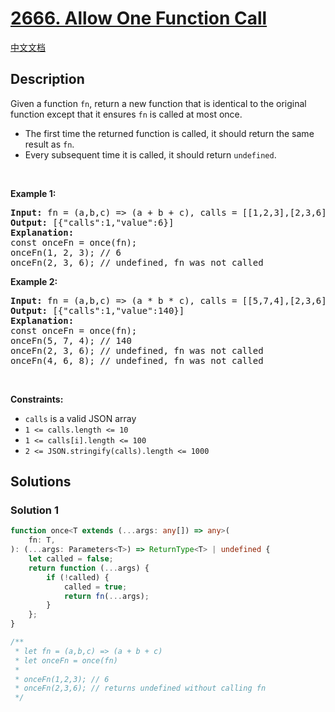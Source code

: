 # [2666. Allow One Function Call](https://leetcode.com/problems/allow-one-function-call)

[中文文档](/solution/2600-2699/2666.Allow%20One%20Function%20Call/README.md)

<!-- tags: -->

<!-- difficulty:Easy -->

## Description

<p>Given a function <code>fn</code>, return a new function that is identical to the original function except that it ensures&nbsp;<code>fn</code>&nbsp;is&nbsp;called at most once.</p>

<ul>
	<li>The first time the returned function is called, it should return the same result as&nbsp;<code>fn</code>.</li>
	<li>Every subsequent time it is called, it should return&nbsp;<code>undefined</code>.</li>
</ul>

<p>&nbsp;</p>
<p><strong class="example">Example 1:</strong></p>

<pre>
<strong>Input:</strong> fn = (a,b,c) =&gt; (a + b + c), calls = [[1,2,3],[2,3,6]]
<strong>Output:</strong> [{&quot;calls&quot;:1,&quot;value&quot;:6}]
<strong>Explanation:</strong>
const onceFn = once(fn);
onceFn(1, 2, 3); // 6
onceFn(2, 3, 6); // undefined, fn was not called
</pre>

<p><strong class="example">Example 2:</strong></p>

<pre>
<strong>Input:</strong> fn = (a,b,c) =&gt; (a * b * c), calls = [[5,7,4],[2,3,6],[4,6,8]]
<strong>Output:</strong> [{&quot;calls&quot;:1,&quot;value&quot;:140}]
<strong>Explanation:</strong>
const onceFn = once(fn);
onceFn(5, 7, 4); // 140
onceFn(2, 3, 6); // undefined, fn was not called
onceFn(4, 6, 8); // undefined, fn was not called
</pre>

<p>&nbsp;</p>
<p><strong>Constraints:</strong></p>

<ul>
	<li><code>calls</code> is a valid JSON array</li>
	<li><code>1 &lt;= calls.length &lt;= 10</code></li>
	<li><code>1 &lt;= calls[i].length &lt;= 100</code></li>
	<li><code>2 &lt;= JSON.stringify(calls).length &lt;= 1000</code></li>
</ul>

## Solutions

### Solution 1

<!-- tabs:start -->

```ts
function once<T extends (...args: any[]) => any>(
    fn: T,
): (...args: Parameters<T>) => ReturnType<T> | undefined {
    let called = false;
    return function (...args) {
        if (!called) {
            called = true;
            return fn(...args);
        }
    };
}

/**
 * let fn = (a,b,c) => (a + b + c)
 * let onceFn = once(fn)
 *
 * onceFn(1,2,3); // 6
 * onceFn(2,3,6); // returns undefined without calling fn
 */
```

<!-- tabs:end -->

<!-- end -->
